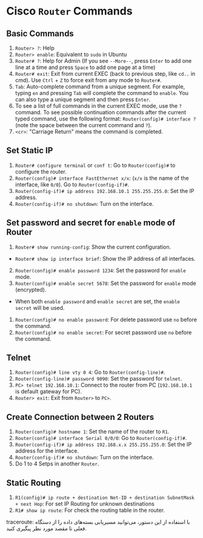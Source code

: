 # Cisco `Router` Commands
## Basic Commands
1. `Router> ?`: Help
2. `Router> enable`: Equivalent to `sudo` in Ubuntu
3. `Router# ?`: Help for Admin (If you see `--More--`, press `Enter` to add one line at a time and press `Space` to add one page at a time)
4. `Router# exit`: Exit from current EXEC (back to previous step, like `cd..` in cmd). Use `Ctrl` + `Z` to force exit from any mode to `Router#`.
5. `Tab`: Auto-complete command from a unique segment. For example, typing `en` and pressing `Tab` will complete the command to `enable`. You can also type a unique segment and then press `Enter`.
6. To see a list of full commands in the current EXEC mode, use the `?` command. To see possible continuation commands after the current typed command, use the following format: `Router(config)# interface ?` (note the space between the current command and `?`).
7. `<cr>`: "Carriage Return" means the command is completed.


## Set Static IP
1. `Router# configure terminal` or `conf t`: Go to `Router(config)#` to configure the router.
2. `Router(config)# interface FastEthernet x/x`: (`x/x` is the name of the interface, like `0/0`). Go to `Router(config-if)#`.
3. `Router(config-if)# ip address 192.168.10.1 255.255.255.0`: Set the IP address.
4. `Router(config-if)# no shutdown`: Turn on the interface.

## Set password and secret for `enable` mode of Router
1. `Router# show running-config`: Show the current configuration.
* `Router# show ip interface brief`: Show the IP address of all interfaces.
2. `Router(config)# enable password 1234`: Set the password for `enable` mode.
3. `Router(config)# enable secret 5678`: Set the password for `enable` mode (encrypted).
* When both `enable password` and `enable secret` are set, the `enable secret` will be used.
1. `Router(config)# no enable password`: For delete password use `no` before the command.
2. `Router(config)# no enable secret`: For secret password use `no` before the command.

## Telnet
1. `Router(config)# line vty 0 4`: Go to `Router(config-line)#`.
2. `Router(config-line)# password 9090`: Set the password for `telnet`.
3. `PC> telnet 192.168.10.1`: Connect to the router from PC (`192.168.10.1` is default gateway for PC).
4. `Router> exit`: Exit from `Router>` to `PC>`.

## Create Connection between 2 Routers
1. `Router(config)# hostname 1`: Set the name of the router to `R1`.
2. `Router(config)# interface Serial 0/0/0`: Go to `Router(config-if)#`.
3. `Router(config-if)# ip address 192.168.x.x 255.255.255.0`: Set the IP address for the interface.
4. `Router(config-if)# no shutdown`: Turn on the interface.
5. Do 1 to 4 Setps in another `Router`.
   
## Static Routing
1. `R1(config)# ip route + destination Net-ID + destination SubnetMask + next Hop`: For set IP Routing for unknown destinations
2. `R1# show ip route`: For check the routing table in the router.

traceroute: با استفاده از این دستور، می‌توانید مسیریابی بسته‌های داده را از دستگاه فعلی تا مقصد مورد نظر پیگیری کنید.